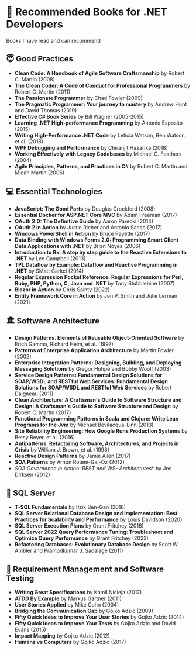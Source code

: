 # 📖 Recommended Books for .NET Developers
Books I have read and can recommend

## 😇 Good Practices
- **Clean Code: A Handbook of Agile Software Craftsmanship** by Robert C. Martin (2008)
- **The Clean Coder: A Code of Conduct for Professional Programmers** by Robert C. Martin (2011)
- **The Passionate Programmer** by Chad Fowler (2009)
- **The Pragmatic Programmer: Your journey to mastery** by Andrew Hunt and David Thomas (2019)
- **Effective C# Book Series** by Bill Wagner (2005-2015)
- **Learning .NET High-performance Programming** by Antonio Esposito (2015)
- **Writing High-Performance .NET Code** by Leticia Watson, Ben Watson, et al. (2018)
- **WPF Debugging and Performance** by Chiranjit Hazarika (2018)
- **Working Effectively with Legacy Codebases** by Michael C. Feathers (2004)
- **Agile Principles, Patterns, and Practices in C#** by Robert C. Martin and Micah Martin (2006)

## 💻 Essential Technologies
- **JavaScript: The Good Parts** by Douglas Crockford (2008)
- **Essential Docker for ASP.NET Core MVC** by Adam Freeman (2017)
- **OAuth 2.0: The Definitive Guide** by Aaron Parecki (2014)
- **OAuth 2 in Action** by Justin Richer and Antonio Sanso (2017)
- **Windows PowerShell in Action** by Bruce Payette (2017)
- **Data Binding with Windows Forms 2.0: Programming Smart Client Data Applications with .NET** by Brian Noyes (2006)
- **Introduction to Rx: A step by step guide to the Reactive Extensions to .NET** by Lee Campbell (2013)
- **TPL Dataflow by Example: Dataflow and Reactive Programming in .NET** by SMatt Carkci (2014)
- **Regular Expression Pocket Reference: Regular Expressions for Perl, Ruby, PHP, Python, C, Java and .NET** by Tony Stubblebine (2007)
- **Blazor in Action** by Chris Sainty (2022)
- **Entity Framework Core in Action** by Jon P. Smith and Julie Lerman (2021)

## 🏛️ Software Architecture
- **Design Patterns. Elements of Reusable Object-Oriented Software** by Erich Gamma, Richard Helm, et al. (1997)
- **Patterns of Enterprise Application Architecture** by Martin Fowler (2002)
- **Enterprise Integration Patterns: Designing, Building, and Deploying Messaging Solutions** by Gregor Hohpe and Bobby Woolf (2003)
- **Service Design Patterns: Fundamental Design Solutions for SOAP/WSDL and RESTful Web Services: Fundamental Design Solutions for SOAP/WSDL and RESTful Web Services** by Robert Daigneau (2011)
- **Clean Architecture: A Craftsman's Guide to Software Structure and Design: A Craftsman's Guide to Software Structure and Design** by Robert C. Martin (2017)
- **Functional Programming Patterns in Scala and Clojure: Write Lean Programs for the Jvm** by Michael Bevilacqua-Linn (2013)
- **Site Reliability Engineering: How Google Runs Production Systems** by Betsy Beyer, et al. (2016)
- **Antipatterns: Refactoring Software, Architectures, and Projects in Crisis** by William J. Brown, et al. (1998)
- **Reactive Design Patterns** by Jamie Allen (2017)
- **SOA Patterns** by Arnon Rotem-Gal-Oz (2012)
- **SOA Governance in Action: REST and WS-* Architectures** by Jos Dirksen (2012)

## 💾 SQL Server
- **T-SQL Fundamentals** by Itzik Ben-Gan (2016)
- **SQL Server Relational Database Design and Implementation: Best Practices for Scalability and Performance** by Louis Davidson (2020)
- **SQL Server Execution Plans** by Grant Fritchey (2018)
- **SQL Server 2022 Query Performance Tuning: Troubleshoot and Optimize Query Performance** by Grant Fritchey (2022)
- **Refactoring Databases: Evolutionary Database Design** by Scott W. Ambler and Pramodkumar J. Sadalage (2011)

## 🧪 Requirement Management and Software Testing
- **Writing Great Specifications** by Kamil Nicieja (2017)
- **ATDD By Example** by Markus Gärtner (2011)
- **User Stories Applied** by Mike Cohn (2004)
- **Bridging the Communication Gap** by Gojko Adzic (2009)
- **Fifty Quick Ideas to Improve Your User Stories** by Gojko Adzic (2014)
- **Fifty Quick Ideas to Improve Your Tests** by Gojko Adzic and David Evans (2015)
- **Impact Mapping** by Gojko Adzic (2012)
- **Humans vs Computers** by Gojko Adzic (2017)
